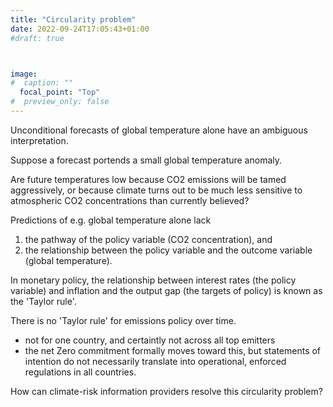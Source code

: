 ```yaml
---
title: "Circularity problem"
date: 2022-09-24T17:05:43+01:00
#draft: true 



image: 
#  caption: ""
  focal_point: "Top"
#  preview_only: false
---
```


Unconditional forecasts of global temperature alone have an ambiguous interpretation. 

Suppose a forecast portends a small global temperature anomaly. 

Are future temperatures low because CO2 emissions will be tamed aggressively, or
because climate turns out to be much less sensitive to atmospheric CO2 concentrations
than currently believed?

Predictions of e.g. global temperature alone lack 
 1. the pathway of the policy variable (CO2 concentration), and
 2. the relationship between the policy variable and the outcome variable (global temperature).
 
In monetary policy, the relationship between interest rates (the policy variable)
and inflation and the output gap (the targets of policy) is known as the 'Taylor rule'. 

There is no 'Taylor rule' for emissions policy over time. 
- not for one country, and certaintly not across all top emitters
- the net Zero commitment formally moves toward this, but statements of intention 
  do not necessarily translate into operational, enforced regulations in all countries. 

How can climate-risk information providers resolve this circularity problem? 

<br>
 
